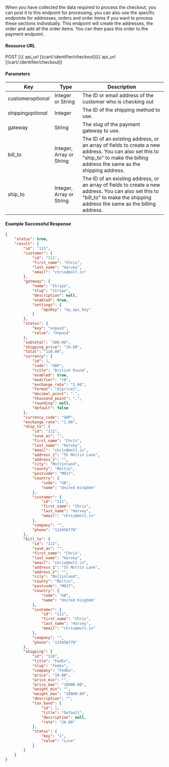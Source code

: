 <!--
@title Pass a cart to checkout
@author Moltin Ltd
@description Process the checkout data into an order.
@order 4.9

@sidebar 1
@family Cart
@rate No
@auth Yes
@format JSON
@http POST
@version beta
-->

When you have collected the data required to process the checkout, you can post it to this endpoint for processing, you can also use the specific endpoints for addresses, orders and order items if you want to process these sections individually. This endpoint will create the addresses, the order and add all the order items. You can then pass this order to the payment endpoint.


#### Resource URL
POST [{{ api_url }}cart/:identifier/checkout]({{ api_url }}cart/:identifier/checkout])


#### Parameters
Key | Type | Description
--- | ---- | -----------
customer*optional* | Integer or String | The ID or email address of the customer who is checking out
shipping*optional* | Integer | The ID of the shipping method to use.
gateway | String | The slug of the payment gateway to use.
bill_to | Integer, Array or String | The ID of an existing address, or an array of fields to create a new address. You can also set this to "ship_to" to make the billing address the same as the shipping address.
ship_to | Integer, Array or String | The ID of an existing address, or an array of fields to create a new address. You can also set this to "bill_to" to make the shipping address the same as the billing address.

<!--code-->
#### Example Successful Response
``` json
{
    "status": true,
    "result": {
        "id": "115",
        "customer": {
            "id": "111",
            "first_name": "Chris",
            "last_name": "Harvey",
            "email": "chris@molt.in"
        },
        "gateway": {
            "name": "Stripe",
            "slug": "stripe",
            "description": null,
            "enabled": true,
            "settings": {
                "apiKey": "my_api_key"
            }
        },
        "status": {
            "key": "unpaid",
            "value": "Unpaid"
        },
        "subtotal": "100.00",
        "shipping_price": "10.00",
        "total": "110.00",
        "currency": {
            "id": 1,
            "code": "GBP",
            "title": "British Pound",
            "enabled": true,
            "modifier": "+0",
            "exchange_rate": "1.00",
            "format": "£{price}",
            "decimal_point": ".",
            "thousand_point": ",",
            "rounding": null,
            "default": false
        },
        "currency_code": "GBP",
        "exchange_rate": "1.00",
        "ship_to": {
            "id": "112",
            "save_as": "",
            "first_name": "Chris",
            "last_name": "Harvey",
            "email": "chris@molt.in",
            "address_1": "55 Moltin Lane",
            "address_2": "",
            "city": "Moltinland",
            "county": "Moltin",
            "postcode": "M01T",
            "country": {
                "code": "GB",
                "name": "United Kingdom"
            },
            "customer": {
                "id": "111",
                "first_name": "Chris",
                "last_name": "Harvey",
                "email": "chris@molt.in"
            },
            "company": "",
            "phone": "123456778"
        },
        "bill_to": {
            "id": "112",
            "save_as": "",
            "first_name": "Chris",
            "last_name": "Harvey",
            "email": "chris@molt.in",
            "address_1": "55 Moltin Lane",
            "address_2": "",
            "city": "Moltinland",
            "county": "Moltin",
            "postcode": "M01T",
            "country": {
                "code": "GB",
                "name": "United Kingdom"
            },
            "customer": {
                "id": "111",
                "first_name": "Chris",
                "last_name": "Harvey",
                "email": "chris@molt.in"
            },
            "company": "",
            "phone": "123456778"
        },
        "shipping": {
            "id": "110",
            "title": "FedEx",
            "slug": "fedex",
            "company": "FedEx",
            "price": "10.00",
            "price_min": "",
            "price_max": "10000.00",
            "weight_min": "",
            "weight_max": "10000.00",
            "description": "",
            "tax_band": {
                "id": 1,
                "title": "Default",
                "description": null,
                "rate": "20.00"
            },
            "status": {
                "key": "1",
                "value": "Live"
            }
        }
    }
}
```
<!--/code-->
